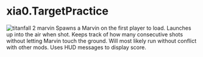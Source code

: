 # xia0.TargetPractice
![titanfall 2 marvin](https://i.imgur.com/iKLAnfa.gif)
Spawns a Marvin on the first player to load. Launches up into the air when shot. Keeps track of how many consecutive shots without letting Marvin touch the ground. Will most likely run without conflict with other mods. Uses HUD messages to display score.
